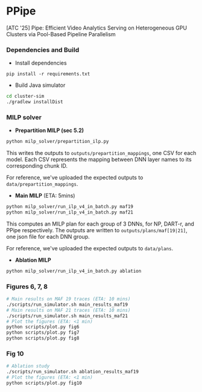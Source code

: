 # PPipe

[ATC '25] Pipe: Efficient Video Analytics Serving on Heterogeneous GPU Clusters via Pool-Based Pipeline Parallelism

### Dependencies and Build

* Install dependencies

```
pip install -r requirements.txt
```

* Build Java simulator

```bash
cd cluster-sim
./gradlew installDist
```

### MILP solver

* **Prepartition MILP (sec 5.2)**

```bash
python milp_solver/prepartition_ilp.py
```

This writes the outputs to `outputs/prepartition_mappings`, one CSV for each
model. Each CSV represents the mapping between DNN layer names to its
corresponding chunk ID.

For reference, we've uploaded the expected outputs to
`data/prepartition_mappings`.

* **Main MILP** (ETA: 5mins)

```bash
python milp_solver/run_ilp_v4_in_batch.py maf19
python milp_solver/run_ilp_v4_in_batch.py maf21
```

This computes an MILP plan for each group of 3 DNNs, for NP, DART-r, and PPipe
respectively. The outputs are written to `outputs/plans/maf[19|21]`, one json
file for each DNN group.

For reference, we've uploaded the expected outputs to `data/plans`.

* **Ablation MILP**
```bash
python milp_solver/run_ilp_v4_in_batch.py ablation
```

### Figures 6, 7, 8

```bash
# Main results on MAF 19 traces (ETA: 10 mins)
./scripts/run_simulator.sh main_results_maf19
# Main results on MAF 21 traces (ETA: 10 mins)
./scripts/run_simulator.sh main_results_maf21
# Plot the figures (ETA: <1 min)
python scripts/plot.py fig6
python scripts/plot.py fig7
python scripts/plot.py fig8
```

### Fig 10

```bash
# Ablation study
./scripts/run_simulator.sh ablation_results_maf19
# Plot the figures (ETA: <1 min)
python scripts/plot.py fig10
```
